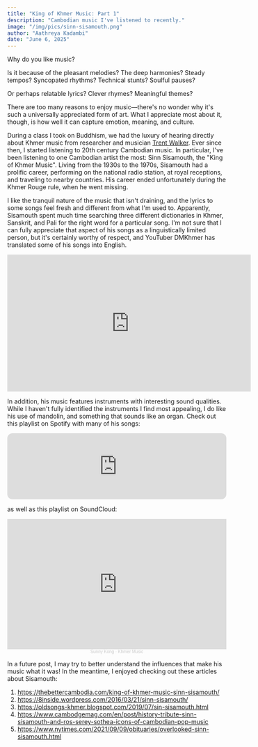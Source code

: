 ```yaml
---
title: "King of Khmer Music: Part 1"
description: "Cambodian music I've listened to recently."
image: "/img/pics/sinn-sisamouth.png"
author: "Aathreya Kadambi"
date: "June 6, 2025"
---
```


Why do you like music?

Is it because of the pleasant melodies? The deep harmonies? Steady tempos? Syncopated rhythms? Technical stunts? Soulful pauses?

Or perhaps relatable lyrics? Clever rhymes? Meaningful themes?

There are too many reasons to enjoy music—there's no wonder why it's such a universally appreciated form of art. What I appreciate most about it, though, is how well it can capture emotion, meaning, and culture.

During a class I took on Buddhism, we had the luxury of hearing directly about Khmer music from researcher and musician <a href="https://www.trentwalker.org/about">Trent Walker</a>. Ever since then, I started listening to 20th century Cambodian music. In particular, I've been listening to one Cambodian artist the most: Sinn Sisamouth, the "King of Khmer Music". Living from the 1930s to the 1970s, Sisamouth had a prolific career, performing on the national radio station, at royal receptions, and traveling to nearby countries. His career ended unfortunately during the Khmer Rouge rule, when he went missing.

I like the tranquil nature of the music that isn't draining, and the lyrics to some songs feel fresh and different from what I'm used to. Apparently, Sisamouth spent much time searching three different dictionaries in Khmer, Sanskrit, and Pali for the right word for a particular song. I'm not sure that I can fully appreciate that aspect of his songs as a linguistically limited person, but it's certainly worthy of respect, and YouTuber DMKhmer has translated some of his songs into English.

<center>
<iframe width="560" height="315" src="https://www.youtube.com/embed/_v6m5CQN5-k?si=DvsqHKHo6INoSFhJ" title="YouTube video player" frameborder="0" allow="accelerometer; autoplay; clipboard-write; encrypted-media; gyroscope; picture-in-picture; web-share" referrerpolicy="strict-origin-when-cross-origin" allowfullscreen></iframe>
</center>

In addition, his music features instruments with interesting sound qualities. While I haven't fully identified the instruments I find most appealing, I do like his use of mandolin, and something that sounds like an organ. Check out this playlist on Spotify with many of his songs:
<center>
<iframe style="border-radius:12px" src="https://open.spotify.com/embed/playlist/5cVJfvYWqw4DRk15WmXBcn?utm_source=generator" width="100%" height="152" frameBorder="0" allowfullscreen="" allow="autoplay; clipboard-write; encrypted-media; fullscreen; picture-in-picture" loading="lazy"></iframe>
</center>

as well as this playlist on SoundCloud:
<center>
<iframe width="100%" height="300" scrolling="no" frameborder="no" allow="autoplay" src="https://w.soundcloud.com/player/?url=https%3A//api.soundcloud.com/playlists/502143522&color=%23ff5500&auto_play=false&hide_related=false&show_comments=true&show_user=true&show_reposts=false&show_teaser=true&visual=true"></iframe><div style="font-size: 10px; color: #cccccc;line-break: anywhere;word-break: normal;overflow: hidden;white-space: nowrap;text-overflow: ellipsis; font-family: Interstate,Lucida Grande,Lucida Sans Unicode,Lucida Sans,Garuda,Verdana,Tahoma,sans-serif;font-weight: 100;"><a href="https://soundcloud.com/sunny-kong-114589213" title="Sunny Kong" target="_blank" style="color: #cccccc; text-decoration: none;">Sunny Kong</a> · <a href="https://soundcloud.com/sunny-kong-114589213/sets/khmer-music" title="Khmer Music" target="_blank" style="color: #cccccc; text-decoration: none;">Khmer Music</a></div>
</center>

In a future post, I may try to better understand the influences that make his music what it was! In the meantime, I enjoyed checking out these articles about Sisamouth:
1. <a href="https://thebettercambodia.com/king-of-khmer-music-sinn-sisamouth/">https://thebettercambodia.com/king-of-khmer-music-sinn-sisamouth/</a>
2. <a href="https://8inside.wordpress.com/2016/03/21/sinn-sisamouth/">https://8inside.wordpress.com/2016/03/21/sinn-sisamouth/</a>
3. <a href="https://oldsongs-khmer.blogspot.com/2019/07/sin-sisamouth.html">https://oldsongs-khmer.blogspot.com/2019/07/sin-sisamouth.html</a>
4. <a href="https://www.cambodgemag.com/en/post/history-tribute-sinn-sisamouth-and-ros-serey-sothea-icons-of-cambodian-pop-music">https://www.cambodgemag.com/en/post/history-tribute-sinn-sisamouth-and-ros-serey-sothea-icons-of-cambodian-pop-music</a>
5. <a href="https://www.nytimes.com/2021/09/09/obituaries/overlooked-sinn-sisamouth.html">https://www.nytimes.com/2021/09/09/obituaries/overlooked-sinn-sisamouth.html</a>